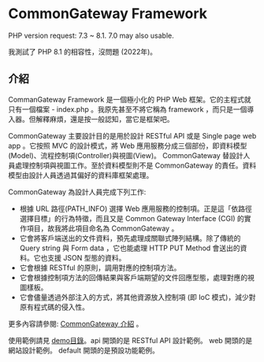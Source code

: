 # CommonGateway Framework

PHP version request: 7.3 ~ 8.1. 7.0 may also usable.

我測試了 PHP 8.1 的相容性，沒問題 (2022年)。

## 介紹

CommanGateway Framework 是一個極小化的 PHP Web 框架。它的主程式就只有一個檔案 - index.php 。我原先甚至不將它稱為 framework ，而只是一個導入器。但解釋麻煩，還是按一般認知，當它是框架吧。

CommonGateway 主要設計目的是用於設計 RESTful API 或是 Single page web app 。它按照 MVC 的設計模式，將 Web 應用服務分成三個部份，即資料模型(Model)、流程控制項(Controller)與視圖(View)。 CommonGateway 替設計人員處理控制項與視圖工作。至於資料模型則不是 CommonGateway 的責任。資料模型由設計人員透過其偏好的資料庫框架處理。

CommonGateway 為設計人員完成下列工作:

* 根據 URL 路徑(PATH_INFO) 選擇 Web 應用服務的控制項。正是這「依路徑選擇目標」的行為特徵，而且又是 Common Gateway Interface (CGI) 的實作項目，故我將此項目命名為 CommonGateway 。
* 它會將客戶端送出的文件資料，預先處理成關聯式陣列結構。除了傳統的 Query string 與 Form data ，它也能處理 HTTP PUT Method 會送出的資料。它也支援 JSON 型態的資料。
* 它會根據 RESTful 的原則，調用對應的控制項方法。
* 它會根據控制項方法的回傳結果與客戶端期望的文件回應型態，處理對應的視圖樣板。
* 它會儘量透過外部注入的方式，將其他資源放入控制項 (即 IoC 模式)，減少對原有程式碼的侵入性。

更多內容請參閱: [CommonGateway 介紹](http://rocksaying.tw/archives/21318202.html) 。

使用範例請見 [demo目錄](demo)。api 開頭的是 RESTful API 設計範例。 web 開頭的是網站設計範例。 default 開頭的是預設功能範例。
